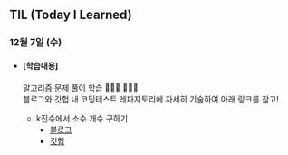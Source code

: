 ## TIL (Today I Learned)

### 12월 7일 (수)

- #### [학습내용]
  
  알고리즘 문제 풀이 학습 🧑🏻‍💻  🧑🏻‍💻    
  블로그와 깃헙 내 코딩테스트 레파지토리에 자세히 기술하여 아래 링크를 참고!     
  
  - k진수에서 소수 개수 구하기   
    - [블로그](https://green1229.tistory.com/309)   
    - [깃헙](https://github.com/GREENOVER/CodingTest/tree/main/k진수에서_소수_개수_구하기)   